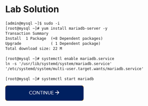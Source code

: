 # Lab Solution

    [admin@mysql ~]$ sudo -i
    [root@mysql ~]# yum install mariadb-server -y
    Transaction Summary
    Install  1 Package  (+8 Dependent packages)
    Upgrade             ( 1 Dependent package)
    Total download size: 22 M

    [root@mysql ~]# systemctl enable mariadb.service
    ln -s '/usr/lib/systemd/system/mariadb.service' '/etc/systemd/system/multi-user.target.wants/mariadb.service'
  
    [root@mysql ~]# systemctl start mariadb

[![continue](./images/continue.png)](./2_Relational_Databases.md)

